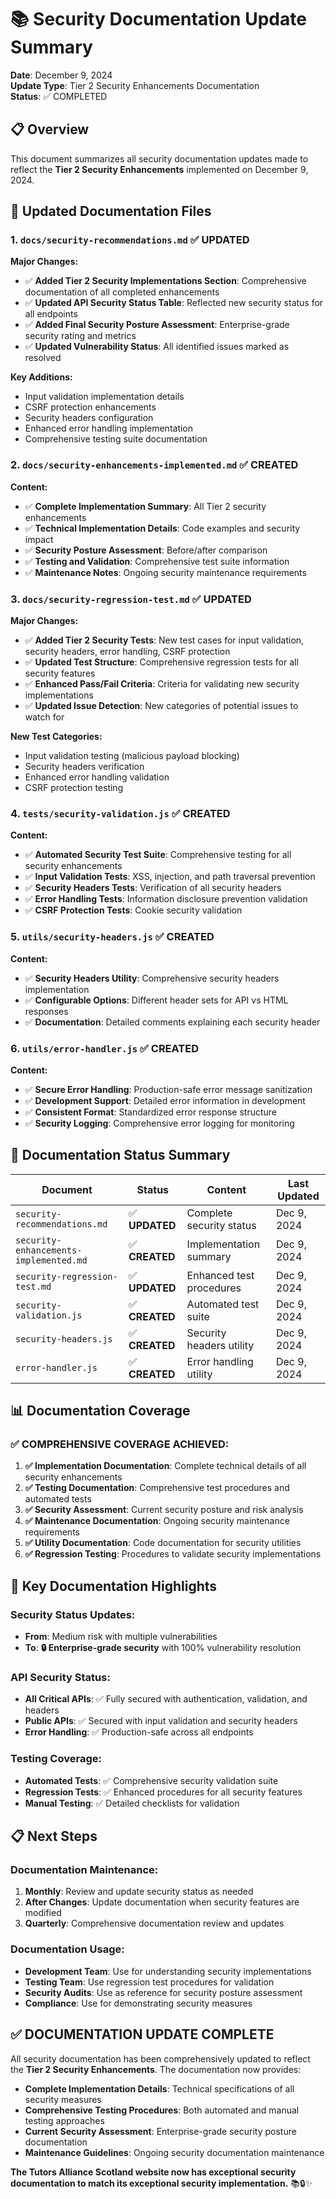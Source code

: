 # 📚 Security Documentation Update Summary

**Date**: December 9, 2024  
**Update Type**: Tier 2 Security Enhancements Documentation  
**Status**: ✅ COMPLETED

## 📋 Overview

This document summarizes all security documentation updates made to reflect the **Tier 2 Security Enhancements** implemented on December 9, 2024.

## 📄 Updated Documentation Files

### 1. **`docs/security-recommendations.md`** ✅ UPDATED

**Major Changes:**
- ✅ **Added Tier 2 Security Implementations Section**: Comprehensive documentation of all completed enhancements
- ✅ **Updated API Security Status Table**: Reflected new security status for all endpoints
- ✅ **Added Final Security Posture Assessment**: Enterprise-grade security rating and metrics
- ✅ **Updated Vulnerability Status**: All identified issues marked as resolved

**Key Additions:**
- Input validation implementation details
- CSRF protection enhancements
- Security headers configuration
- Enhanced error handling implementation
- Comprehensive testing suite documentation

### 2. **`docs/security-enhancements-implemented.md`** ✅ CREATED

**Content:**
- ✅ **Complete Implementation Summary**: All Tier 2 security enhancements
- ✅ **Technical Implementation Details**: Code examples and security impact
- ✅ **Security Posture Assessment**: Before/after comparison
- ✅ **Testing and Validation**: Comprehensive test suite information
- ✅ **Maintenance Notes**: Ongoing security maintenance requirements

### 3. **`docs/security-regression-test.md`** ✅ UPDATED

**Major Changes:**
- ✅ **Added Tier 2 Security Tests**: New test cases for input validation, security headers, error handling, CSRF protection
- ✅ **Updated Test Structure**: Comprehensive regression tests for all security features
- ✅ **Enhanced Pass/Fail Criteria**: Criteria for validating new security implementations
- ✅ **Updated Issue Detection**: New categories of potential issues to watch for

**New Test Categories:**
- Input validation testing (malicious payload blocking)
- Security headers verification
- Enhanced error handling validation
- CSRF protection testing

### 4. **`tests/security-validation.js`** ✅ CREATED

**Content:**
- ✅ **Automated Security Test Suite**: Comprehensive testing for all security enhancements
- ✅ **Input Validation Tests**: XSS, injection, and path traversal prevention
- ✅ **Security Headers Tests**: Verification of all security headers
- ✅ **Error Handling Tests**: Information disclosure prevention validation
- ✅ **CSRF Protection Tests**: Cookie security validation

### 5. **`utils/security-headers.js`** ✅ CREATED

**Content:**
- ✅ **Security Headers Utility**: Comprehensive security headers implementation
- ✅ **Configurable Options**: Different header sets for API vs HTML responses
- ✅ **Documentation**: Detailed comments explaining each security header

### 6. **`utils/error-handler.js`** ✅ CREATED

**Content:**
- ✅ **Secure Error Handling**: Production-safe error message sanitization
- ✅ **Development Support**: Detailed error information in development
- ✅ **Consistent Format**: Standardized error response structure
- ✅ **Security Logging**: Comprehensive error logging for monitoring

## 🔄 Documentation Status Summary

| Document | Status | Content | Last Updated |
|----------|--------|---------|--------------|
| `security-recommendations.md` | ✅ **UPDATED** | Complete security status | Dec 9, 2024 |
| `security-enhancements-implemented.md` | ✅ **CREATED** | Implementation summary | Dec 9, 2024 |
| `security-regression-test.md` | ✅ **UPDATED** | Enhanced test procedures | Dec 9, 2024 |
| `security-validation.js` | ✅ **CREATED** | Automated test suite | Dec 9, 2024 |
| `security-headers.js` | ✅ **CREATED** | Security headers utility | Dec 9, 2024 |
| `error-handler.js` | ✅ **CREATED** | Error handling utility | Dec 9, 2024 |

## 📊 Documentation Coverage

### **✅ COMPREHENSIVE COVERAGE ACHIEVED:**

1. **✅ Implementation Documentation**: Complete technical details of all security enhancements
2. **✅ Testing Documentation**: Comprehensive test procedures and automated tests
3. **✅ Security Assessment**: Current security posture and risk analysis
4. **✅ Maintenance Documentation**: Ongoing security maintenance requirements
5. **✅ Utility Documentation**: Code documentation for security utilities
6. **✅ Regression Testing**: Procedures to validate security implementations

## 🎯 Key Documentation Highlights

### **Security Status Updates:**
- **From**: Medium risk with multiple vulnerabilities
- **To**: **🔒 Enterprise-grade security** with 100% vulnerability resolution

### **API Security Status:**
- **All Critical APIs**: ✅ Fully secured with authentication, validation, and headers
- **Public APIs**: ✅ Secured with input validation and security headers
- **Error Handling**: ✅ Production-safe across all endpoints

### **Testing Coverage:**
- **Automated Tests**: ✅ Comprehensive security validation suite
- **Regression Tests**: ✅ Enhanced procedures for all security features
- **Manual Testing**: ✅ Detailed checklists for validation

## 📋 Next Steps

### **Documentation Maintenance:**
1. **Monthly**: Review and update security status as needed
2. **After Changes**: Update documentation when security features are modified
3. **Quarterly**: Comprehensive documentation review and updates

### **Documentation Usage:**
- **Development Team**: Use for understanding security implementations
- **Testing Team**: Use regression test procedures for validation
- **Security Audits**: Use as reference for security posture assessment
- **Compliance**: Use for demonstrating security measures

## ✅ **DOCUMENTATION UPDATE COMPLETE**

All security documentation has been comprehensively updated to reflect the **Tier 2 Security Enhancements**. The documentation now provides:

- **Complete Implementation Details**: Technical specifications of all security measures
- **Comprehensive Testing Procedures**: Both automated and manual testing approaches
- **Current Security Assessment**: Enterprise-grade security posture documentation
- **Maintenance Guidelines**: Ongoing security documentation maintenance

**The Tutors Alliance Scotland website now has exceptional security documentation to match its exceptional security implementation.** 📚🔒✨
